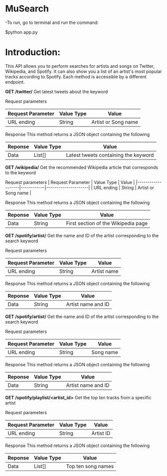 # MuSearch

-To run, go to terminal and run the command:

$python app.py

# Introduction:

This API allows you to perform searches for artists and songs on Twitter, Wikipedia, and Spotify. It can also show you a list of an artist's most popular tracks according to Spotify. Each method is accessible by a different endpoint.

**GET /twitter/<keyword>**
Get latest tweets about the keyword

Request parameters

| Request Parameter | Value Type | Value               |
|-------------------|------------|---------------------|
| URL ending        | String     | Artist or Song name |

Response
This method returns a JSON object containing the following

| Reponse | Value Type | Value                                |
|---------|------------|--------------------------------------|
| Data    | List[]     | Latest tweets containing the keyword |

**GET /wikipedia/<keyword>**
Get the recommended Wikipedia article that corresponds to the keyword

Request parameters
| Request Parameter | Value Type | Value               |
|-------------------|------------|---------------------|
| URL ending        | String     | Artist or Song name |

Response
This method returns a JSON object containing the following

| Reponse | Value Type | Value                               |
|---------|------------|-------------------------------------|
| Data    | String     | First section of the Wikipedia page |

**GET /spotify/artist/<keyword>**
Get the name and ID of the artist corresponding to the search keyword

Request parameters

| Request Parameter | Value Type | Value       |
|-------------------|------------|-------------|
| URL ending        | String     | Artist name |

Response
This method returns a JSON object containing the following

| Reponse | Value Type | Value              |
|---------|------------|--------------------|
| Data    | String     | Artist name and ID |

**GET /spotify/artist/<keyword>**
Get the name and ID of the artist corresponding to the search keyword

Request parameters

| Request Parameter | Value Type | Value     |
|-------------------|------------|-----------|
| URL ending        | String     | Song name |

Response
This method returns a JSON object containing the following

| Reponse | Value Type | Value              |
|---------|------------|--------------------|
| Data    | String     | Artist name and ID |

**GET /spotify/playlist/<artist_id>**
Get the top ten tracks from a specific artist

Request parameters

| Request Parameter | Value Type | Value     |
|-------------------|------------|-----------|
| URL ending        | String     | Artist ID |

Response
This method returns a JSON object containing the following

| Reponse | Value Type | Value              |
|---------|------------|--------------------|
| Data    | List[]     | Top ten song names |
